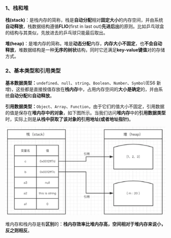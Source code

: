 
### 1、栈和堆

**栈(stack)**：是栈内存的简称，栈是**自动分配**相对**固定大小**的内存空间，并由系统**自动释放**，栈数据结构遵循**FLIO**(first in last out)**先进后出**的原则。比如乒乓球盒的结构与其类似，先放进去的乒乓球只能最后取出。

**堆(heap)**：是堆内存的简称。堆是**动态分配**内存，**内存大小不固定**，也**不会自动释放**，堆数据结构是一种**无序的树状**结构，同时它还满足**key-value键值**对的存储方式。

### 2、基本类型和引用类型

**基本数据类型：**`undefined`、`null`、`string`、`Boolean`、`Number`、`Symbol`(ES6 新增)，这些都是直接按值存放在**栈内存**中，占用内存空间的**大小是确定**的，并由系统**自动分配**和**自动释放**。

**引用数据类型：**`Object`、`Array`、`Function`，由于它们的值大小不固定，引用数据的值是保存在**堆内存中的对象**，如下图所示。当我们访问**堆内存**中的**引用数据类型**时，实际上则是**从栈中获取了该对象的引用地址(或者地址指针)**。

![](attachments/栈和堆_001.png)

堆内存和栈内存是有**区别**的：**栈内存效率比堆内存高，空间相对于堆内存来说小，反之则相反**。

